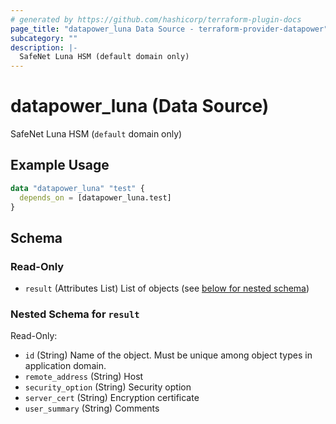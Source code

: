 ```yaml
---
# generated by https://github.com/hashicorp/terraform-plugin-docs
page_title: "datapower_luna Data Source - terraform-provider-datapower"
subcategory: ""
description: |-
  SafeNet Luna HSM (default domain only)
---
```


# datapower_luna (Data Source)

SafeNet Luna HSM (`default` domain only)

## Example Usage

```terraform
data "datapower_luna" "test" {
  depends_on = [datapower_luna.test]
}
```

<!-- schema generated by tfplugindocs -->
## Schema

### Read-Only

- `result` (Attributes List) List of objects (see [below for nested schema](#nestedatt--result))

<a id="nestedatt--result"></a>
### Nested Schema for `result`

Read-Only:

- `id` (String) Name of the object. Must be unique among object types in application domain.
- `remote_address` (String) Host
- `security_option` (String) Security option
- `server_cert` (String) Encryption certificate
- `user_summary` (String) Comments

